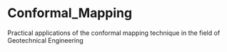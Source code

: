 # Conformal_Mapping
Practical applications of the conformal mapping technique in the field of Geotechnical Engineering
